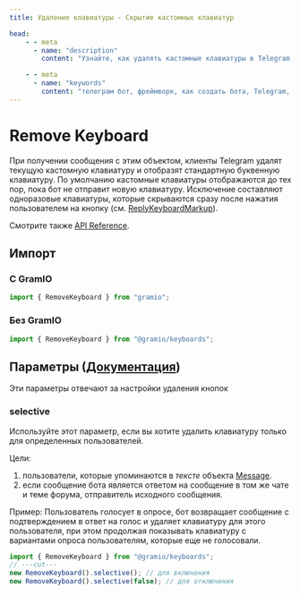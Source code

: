 ```yaml
---
title: Удаление клавиатуры - Скрытие кастомных клавиатур

head:
    - - meta
      - name: "description"
        content: "Узнайте, как удалять кастомные клавиатуры в Telegram ботах с помощью функции RemoveKeyboard в GramIO. Возвращайтесь к стандартной клавиатуре, когда кастомная больше не нужна."

    - - meta
      - name: "keywords"
        content: "телеграм бот, фреймворк, как создать бота, Telegram, Telegram Bot API, GramIO, TypeScript, JavaScript, Node.JS, Nodejs, Deno, Bun, remove keyboard, удаление клавиатуры, скрыть клавиатуру, ReplyKeyboardRemove, selective, убрать кнопки, сброс клавиатуры, отмена клавиатуры, стандартная клавиатура, одноразовые клавиатуры, очистка интерфейса"
---
```


# Remove Keyboard

При получении сообщения с этим объектом, клиенты Telegram удалят текущую кастомную клавиатуру и отобразят стандартную буквенную клавиатуру. По умолчанию кастомные клавиатуры отображаются до тех пор, пока бот не отправит новую клавиатуру. Исключение составляют одноразовые клавиатуры, которые скрываются сразу после нажатия пользователем на кнопку (см. [ReplyKeyboardMarkup](https://core.telegram.org/bots/api/#replykeyboardmarkup)).

Смотрите также [API Reference](https://jsr.io/@gramio/keyboards/doc/~/RemoveKeyboard).

## Импорт

### С GramIO

```ts twoslash
import { RemoveKeyboard } from "gramio";
```

### Без GramIO

```ts twoslash
import { RemoveKeyboard } from "@gramio/keyboards";
```

## Параметры ([Документация](https://core.telegram.org/bots/api/#replykeyboardremove))

Эти параметры отвечают за настройки удаления кнопок

### selective

Используйте этот параметр, если вы хотите удалить клавиатуру только для определенных пользователей.

Цели:

1. пользователи, которые упоминаются в _тексте_ объекта [Message](https://core.telegram.org/bots/api/#message).
2. если сообщение бота является ответом на сообщение в том же чате и теме форума, отправитель исходного сообщения.

Пример: Пользователь голосует в опросе, бот возвращает сообщение с подтверждением в ответ на голос и удаляет клавиатуру для этого пользователя, при этом продолжая показывать клавиатуру с вариантами опроса пользователям, которые еще не голосовали.

```ts twoslash
import { RemoveKeyboard } from "@gramio/keyboards";
// ---cut---
new RemoveKeyboard().selective(); // для включения
new RemoveKeyboard().selective(false); // для отключения
```
